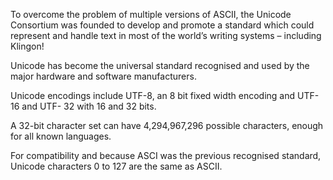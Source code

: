 To overcome the problem of multiple versions of ASCII, the Unicode Consortium was founded to develop and promote a standard which could represent and handle text in most of the world’s writing systems – including Klingon!

Unicode has become the universal standard recognised and used by the major hardware and software manufacturers.

Unicode encodings include UTF-8, an 8 bit fixed width encoding and UTF-16 and UTF- 32 with 16 and 32 bits. 

A 32-bit character set can have 4,294,967,296 possible characters, enough for all known languages.

For compatibility and because ASCI was the previous recognised standard, Unicode characters 0 to 127 are the same as ASCII.
